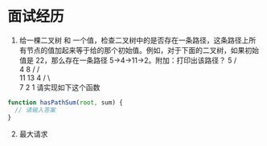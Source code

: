 # 面试经历

1. 给一棵二叉树 和 一个值，检查二叉树中的是否存在一条路径，这条路径上所有节点的值加起来等于给的那个初始值。例如，对于下面的二叉树，如果初始值是 22，那么存在一条路径 5->4->11->2。附加：打印出该路径？
   5
   / \
    4 8
   / / \
    11 13 4
   / \ \
   7 2 1
   请实现如下这个函数

```js
function hasPathSum(root, sum) {
  // 请输入答案
}
```

2. 最大请求
